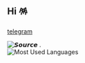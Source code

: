 ## Hi 🪅


 [telegram](https://t.me/ytlty) 

![ 𝙎𝙤𝙪𝙧𝙘𝙚 .](https://github-readme-stats.vercel.app/api?username=KAZIM8&show_icons=true&include_all_commits=true&theme=vue-dark)  
![Most Used Languages](https://github-readme-stats.vercel.app/api/top-langs/?username=KAZIM8&exclude_repo=swype-patch&theme=vue-dark&layout=compact)  
